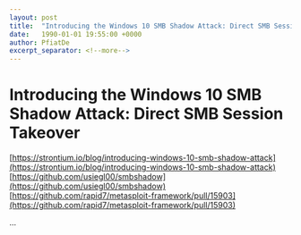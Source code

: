 ```yaml
---
layout: post
title:  "Introducing the Windows 10 SMB Shadow Attack: Direct SMB Session Takeover"
date:   1990-01-01 19:55:00 +0000
author: PfiatDe
excerpt_separator: <!--more-->
---
```


# Introducing the Windows 10 SMB Shadow Attack: Direct SMB Session Takeover
[https://strontium.io/blog/introducing-windows-10-smb-shadow-attack](https://strontium.io/blog/introducing-windows-10-smb-shadow-attack)
[https://github.com/usiegl00/smbshadow](https://github.com/usiegl00/smbshadow)
[https://github.com/rapid7/metasploit-framework/pull/15903](https://github.com/rapid7/metasploit-framework/pull/15903)

...
<!--more-->
